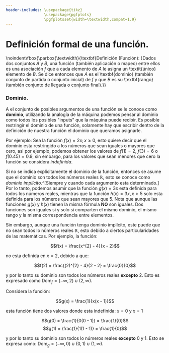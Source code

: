 ```yaml
---
header-includes: \usepackage{tikz}
				 \usepackage{pgfplots}
				 \pgfplotsset{width=\textwidth,compat=1.9}
---
```


# Definición formal de una función.

\noindent\fbox{\parbox{\textwidth}{\textbf{Definición (Función): }Dados dos
conjuntos $A$ y $B$, una función (también aplicación o mapeo) entre ellos es
una asociación $f$ que a cada elemento de $A$ le asigna un \textit{único}
elemento de $B$. Se dice entonces que $A$ es el \textbf{dominio} (también
conjunto de partida o conjunto inicial) de $f$ y que $B$ es su \textbf{rango}
(también conjunto de llegada o conjunto final).}}

### Dominio.

A el conjunto de posibles argumentos de una función se le conoce como
**dominio**, utilizando la analogía de la máquina podemos pensar al dominio
como todos los posibles "inputs" que la máquina puede recibir. Es posible
restringir el dominio de una función, solamente hay que escribir dentro de la
definición de nuestra función el dominio que queramos asignarle.

Por ejemplo: Sea la función $f(x) = 2x; x \geq 0$, esto quiere decir que el
dominio esta restringido a los números que sean iguales o mayores que cero, asi
por ejemplo, podemos obtener los valores de $f(1) = 2$, $f(3) = 6$ o $f(0.45) =
0.9$, sin embargo, para los valores que sean menores que cero la función se
considera *indefinida*.

Si no se indica explícitamente el dominio de la función, entonces se asume que
el dominio son todos los números reales $\mathbb{R}$, esto se conoce como
*dominio implícito*.^[Siempre y cuando cada argumento esta determinado.] Por lo
tanto, podemos asumir que la función $g(x)=3x$ esta definida para todos los
números reales, mientras que la función $h(x)=3x, x > 5$ solo esta definida
para los números que sean mayores que $5$.  Nota que aunque las funciones
$g(x)$ y $h(x)$ tienen la misma fórmula **NO** son iguales. Dos funciones son
iguales si y solo si comparten el mismo dominio, el mismo rango y la misma
correspondencia entre elementos.

Sin embargo, aunque una función tenga dominio implícito, este puede que no sean
todos lo números reales $\mathbb{R}$, esto debido a ciertos particularidades de
las matemáticas. Por ejemplo, la función:

$$f(x) = \frac{x^{2} - 4}{x - 2}$$

no esta definida en $x = 2$, debido a que:

$$f(2) = \frac{(2)^{2} - 4}{2 - 2} = \frac{0}{0}$$

y por lo tanto su dominio son todos los números reales **excepto** 2. Esto es
expresado como $\text{Dom}_{f_{}}= (-\infty, 2) \cup (2, \infty)$.

Considera la función:

$$g(x) = \frac{1}{x(x - 1)}$$

esta función tiene dos valores donde esta indefinida: $x = 0$ y $x = 1$

$$g(0) = \frac{1}{0(0 - 1)} = \frac{1}{0}$$
$$g(1) = \frac{1}{1(1 - 1)} = \frac{1}{0}$$

y por lo tanto su dominio son todos lo números reales **excepto** 0 y 1. Esto
se expresa como: $\text{Dom}_{g_{}} = (-\infty, 0) \cup (0, 1) \cup (1,
\infty)$.



